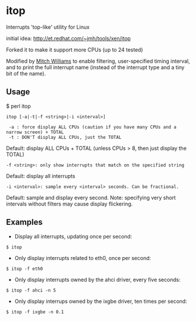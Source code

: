 itop
====

Interrupts 'top-like' utility for Linux

initial idea: http://et.redhat.com/~jmh/tools/xen/itop

Forked it to make it support more CPUs (up to 24 tested)

Modified by [Mitch Williams](mailto:mitch.a.williams@intel.com) to enable filtering,
user-specified timing interval, and to print the full interrupt name (instead
of the interrupt type and a tiny bit of the name).

Usage
-----

$ perl itop

```
itop [-a|-t|-f <string>|-i <interval>]

 -a : force display ALL CPUs (caution if you have many CPUs and a narrow screen) + TOTAL
 -t : DON'T display ALL CPUs, just the TOTAL
```

Default: display ALL CPUs + TOTAL (unless CPUs > 8, then just display the TOTAL)

```
-f <string>: only show interrupts that match on the specified string
```

Default: display all interrupts

```
-i <interval>: sample every <interval> seconds. Can be fractional.
```

Default: sample and display every second.
Note: specifying very short intervals without filters may cause display flickering.

Examples
--------

* Display all interrupts, updating once per second:
```
$ itop
```
* Only display interrupts related to eth0, once per second:
```
$ itop -f eth0
```
* Only display interrupts owned by the ahci driver, every five seconds:
```
$ itop -f ahci -n 5
```
* Only display interrups owned by the ixgbe driver, ten times per second:
```
$ itop -f ixgbe -n 0.1
```
